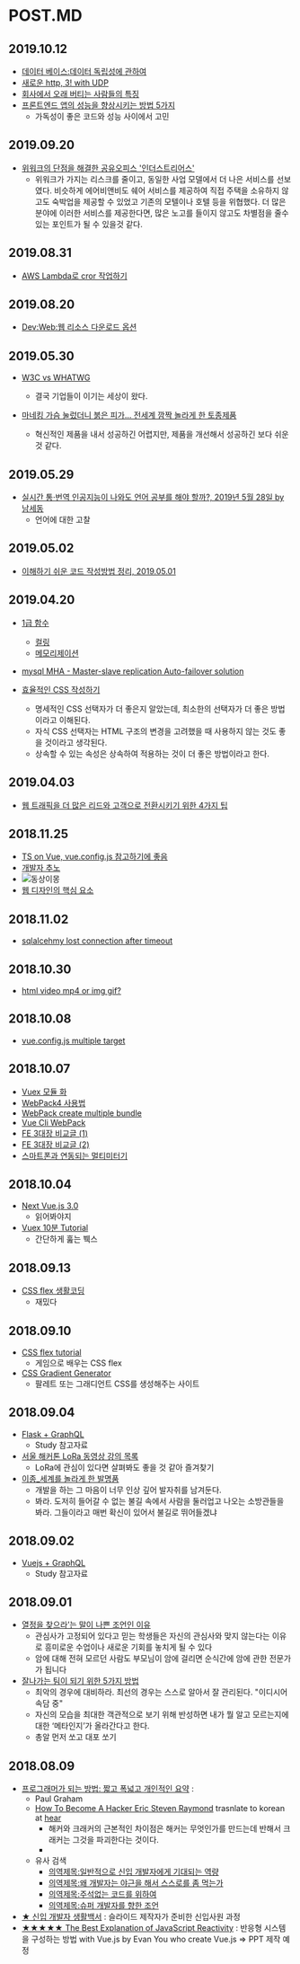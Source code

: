 ﻿# POST.MD

## 2019.10.12
 - [데이터 베이스:데이터 독립성에 관하여](https://www.bsidesoft.com/?p=4754)
 - [새로운 http, 3! with UDP](https://evan-moon.github.io/2019/10/08/what-is-http3/)
 - [회사에서 오래 버티는 사람들의 특징](https://ppss.kr/archives/204381)
 - [프론트엔드 앱의 성능을 향상시키는 방법 5가지](https://junwoo45.github.io/2019-10-05-frontend-performance/)
   - 가독성이 좋은 코드와 성능 사이에서 고민
 
## 2019.09.20
 - [위워크의 단점을 해결한 공유오피스 '인더스트리어스'](http://www.bizion.com/bbs/board.php?bo_table=insight&wr_id=1312)
   - 위워크가 가지는 리스크를 줄이고, 동일한 사업 모델에서 더 나은 서비스를 선보였다. 비슷하게 에어비앤비도 쉐어 서비스를 제공하여 직접 주택을 소유하지 않고도 숙박업을 제공할 수 있었고 기존의 모텔이나 호텔 등을 위협했다. 더 많은 분야에 이러한 서비스를 제공한다면, 많은 노고를 들이지 않고도 차별점을 줄수 있는 포인트가 될 수 있을것 같다.

## 2019.08.31
 - [AWS Lambda로 cror 작업하기](https://medium.com/itus-project/aws-aws-lambda-%EB%A1%9C-cron-job-%EB%8F%8C%EB%A6%AC%EA%B8%B0-c1c8875dc288)

## 2019.08.20

 - [Dev:Web:웹 리소스 다운로드 옵션](https://css-tricks.com/using-relpreconnect-to-establish-network-connections-early-and-increase-performance/)
 
## 2019.05.30

- [W3C vs WHATWG](https://v.kakao.com/v/20190531203200486)
  - 결국 기업들이 이기는 세상이 왔다.

- [마네킹 가슴 눌렀더니 붉은 피가... 전세계 깜짝 놀라게 한 토종제품](https://1boon.kakao.com/jobsN/5c7f1c606a8e5100018bd1be?view=katalk)
  - 혁신적인 제품을 내서 성공하긴 어렵지만, 제품을 개선해서 성공하긴 보다 쉬운것 같다.

## 2019.05.29

- [실시간 통·번역 인공지능이 나와도 언어 공부를 해야 할까?, 2019년 5월 28일 by](https://ppss.kr/archives/195794) [남세동](https://ppss.kr/archives/author/ppsswr2148)
  - 언어에 대한 고찰

## 2019.05.02

- [이해하기 쉬운 코드 작성방법 정리, 2019.05.01](https://chodragon9.github.io/blog/easy-code/)

## 2019.04.20

- [1급 함수](https://bestalign.github.io/2015/10/18/first-class-object/)
  - [컬링](https://edykim.com/ko/post/writing-a-curling-currying-function-in-javascript/)
  - [메모리제이션](https://yookeun.github.io/javascript/2015/03/15/javascript-memoization/)

- [mysql MHA - Master-slave replication Auto-failover solution](https://sarc.io/index.php/mariadb/731-mha-1)

- [효율적인 CSS 작성하기](https://webclub.tistory.com/361)
  - 명세적인 CSS 선택자가 더 좋은지 알았는데, 최소한의 선택자가 더 좋은 방법이라고 이해된다.
  - 자식 CSS 선택자는 HTML 구조의 변경을 고려했을 때 사용하지 않는 것도 좋을 것이라고 생각된다.
  - 상속할 수 있는 속성은 상속하여 적용하는 것이 더 좋은 방법이라고 한다.

## 2019.04.03

- [웹 트래픽을 더 많은 리드와 고객으로 전환시키기 위한 4가지 팁](https://ppss.kr/archives/65949)

## 2018.11.25

- [TS on Vue, vue.config.js 참고하기에 좋음](https://github.com/Microsoft/TypeScript-Vue-Starter#typescript-vue-starter)
- [개발자 추노](https://ppss.kr/archives/180071)
- ![동상이몽](https://ppss.kr/wp-content/uploads/2018/11/05-12-768x576.jpg)
- [웹 디자인의 핵심 요소](https://ppss.kr/archives/65951)

## 2018.11.02

- [sqlalcehmy lost connection after timeout](http://yongho1037.tistory.com/569)

## 2018.10.30

- [html video mp4 or img gif?](https://cloudinary.com/blog/evolution_of_img_gif_without_the_gif)

## 2018.10.08

- [vue.config.js multiple target](https://stackoverflow.com/questions/49454372/how-can-i-create-two-separate-bundles-with-vue-cli-3)

## 2018.10.07

- [Vuex 모듈 화](https://github.com/vuejs/vuex/tree/dev/examples/shopping-cart)
- [WebPack4 사용법](https://meetup.toast.com/posts/153)
- [WebPack create multiple bundle](http://codys.club/blog/2015/07/04/webpack-create-multiple-bundles-with-entry-points/)
- [Vue Cli WebPack](https://cli.vuejs.org/config/#global-cli-config)
- [FE 3대장 비교글 (1)](http://devtimothy.tistory.com/92)
- [FE 3대장 비교글 (2)](http://devtimothy.tistory.com/93)
- [스마트폰과 연동되는 멀티미터기](https://www.vionmeter.io/)

## 2018.10.04

- [Next Vue.js 3.0](https://medium.com/the-vue-point/plans-for-the-next-iteration-of-vue-js-777ffea6fabf)
  - 읽어봐야지
- [Vuex 10분 Tutorial](https://youtu.be/LW9yIR4GoVU)
  - 간단하게 훒는 붹스

## 2018.09.13

- [CSS flex 생활코딩](https://opentutorials.org/course/2418/13526)
  - 재밌다

## 2018.09.10

- [CSS flex tutorial](https://flexboxfroggy.com/#ko)
  - 게임으로 배우는 CSS flex
- [CSS Gradient Generator](https://mycolor.space/)
  - 팔레트 또는 그래디언트 CSS를 생성해주는 사이트

## 2018.09.04

- [Flask + GraphQL](http://artoria.us/m/30)
  - Study 참고자료
- [서울 해커톤 LoRa 동영상 강의 목록](http://www.seoulhackathon.org/tag/LoRa_Setalab_AuLoRa_Daliworks_Thingplus)
  - LoRa에 관심이 있다면 살펴봐도 좋을 것 같아 즐겨찾기
- [이종\_세계를 놀라게 한 발명품](http://m.cafe.daum.net/ssaumjil/LnOm/2033600?svc=kakaotalkTab&bucket=toros_cafe_channel_beta)
  - 개발을 하는 그 마음이 너무 인상 깊어 발자취를 남겨둔다.
  - 봐라. 도저히 들어갈 수 없는 불길 속에서 사람을 둘러업고 나오는 소방관들을 봐라. 그들이라고 매번 확신이 있어서 불길로 뛰어들겠냐

## 2018.09.02

- [Vuejs + GraphQL](https://medium.com/@lachlanmiller_52885/graphql-basics-and-practical-examples-with-vue-6b649b9685e0)
  - Study 참고자료

## 2018.09.01

- [열정을 찾으라’는 말이 나쁜 조언인 이유](https://ppss.kr/archives/172716)
  - 관심사가 고정되어 있다고 믿는 학생들은 자신의 관심사와 맞지 않는다는 이유로 흥미로운 수업이나 새로운 기회를 놓치게 될 수 있다
  - 암에 대해 전혀 모르던 사람도 부모님이 암에 걸리면 순식간에 암에 관한 전문가가 됩니다
- [잘나가는 팀이 되기 위한 5가지 방법](https://ppss.kr/archives/169155)
  - 최악의 경우에 대비하라. 최선의 경우는 스스로 알아서 잘 관리된다. "이디시어 속담 중"
  - 자신의 모습을 최대한 객관적으로 보기 위해 반성하면 내가 뭘 알고 모르는지에 대한 ‘메타인지’가 올라간다고 한다.
  - 총알 먼저 쏘고 대포 쏘기

## 2018.08.09

- [프로그래머가 되는 방법: 짧고 폭넓고 개인적인 요약](https://wiki.kldp.org/wiki.php/HowToBeAProgrammer) :
  - Paul Graham
  - [How To Become A Hacker Eric Steven Raymond](http://www.catb.org/esr/faqs/hacker-howto.html) trasnlate to korean at [hear](http://kwonnam.pe.kr/howtobecomeahacker.html)
    - 해커와 크래커의 근본적인 차이점은 해커는 무엇인가를 만드는데 반해서 크래커는 그것을 파괴한다는 것이다.
    -
  - 유사 검색
    - [의역제목:일반적으로 신입 개발자에게 기대되는 역량](http://blog.naver.com/PostView.nhn?blogId=yo2dh&logNo=220171876816)
    - [의역제목:왜 개발자는 야근을 해서 스스로를 좀 먹는가](http://coderlife.tistory.com/90)
    - [의역제목:주석없는 코드를 위하여](http://media.fastcampus.co.kr/knowledge/advice-for-developers/)
    - [의역제목:슈퍼 개발자를 향한 조언](http://yookeun.github.io/think/2016/02/05/think-howwork/)
- [★ 신입 개발자 생활백서](https://www.slideshare.net/jayjin0427/ss-61315271) : 슬라이드 제작자가 준비한 신입사원 과정
- [★★★★★ The Best Explanation of JavaScript Reactivity](http://devtimothy.tistory.com/87) : 반응형 시스템을 구성하는 방법 with Vue.js by Evan You who create Vue.js => PPT 제작 예정
